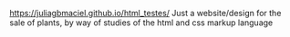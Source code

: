 https://juliagbmaciel.github.io/html_testes/
Just a website/design for the sale of plants, by way of studies of the html and css markup language
